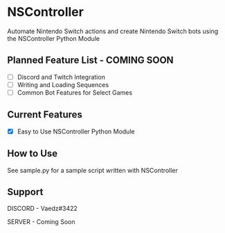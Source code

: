 # NSController
Automate Nintendo Switch actions and create Nintendo Switch bots using the NSController Python Module

## Planned Feature List - COMING SOON
- [ ] Discord and Twitch Integration
- [ ] Writing and Loading Sequences
- [ ] Common Bot Features for Select Games

## Current Features
- [x] Easy to Use NSController Python Module

## How to Use
See sample.py for a sample script written with NSController

## Support
DISCORD - Vaedz#3422

SERVER - Coming Soon
